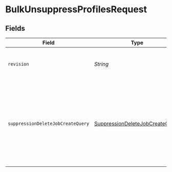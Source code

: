 # BulkUnsuppressProfilesRequest


## Fields

| Field                                                                                                                                                                | Type                                                                                                                                                                 | Required                                                                                                                                                             | Description                                                                                                                                                          |
| -------------------------------------------------------------------------------------------------------------------------------------------------------------------- | -------------------------------------------------------------------------------------------------------------------------------------------------------------------- | -------------------------------------------------------------------------------------------------------------------------------------------------------------------- | -------------------------------------------------------------------------------------------------------------------------------------------------------------------- |
| `revision`                                                                                                                                                           | *String*                                                                                                                                                             | :heavy_check_mark:                                                                                                                                                   | API endpoint revision (format: YYYY-MM-DD[.suffix])                                                                                                                  |
| `suppressionDeleteJobCreateQuery`                                                                                                                                    | [SuppressionDeleteJobCreateQuery](../../models/components/SuppressionDeleteJobCreateQuery.md)                                                                        | :heavy_check_mark:                                                                                                                                                   | Unsuppresses one or more profiles from receiving marketing. Currently, supports email only. If a profile is not<br/>found with the given email, no action will be taken. |